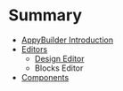 # Summary

* [AppyBuilder Introduction](editors.md)
* [Editors](README.md)
  * [Design Editor](design-editor.md)
  * Blocks Editor
* [Components](device-setup.md)

